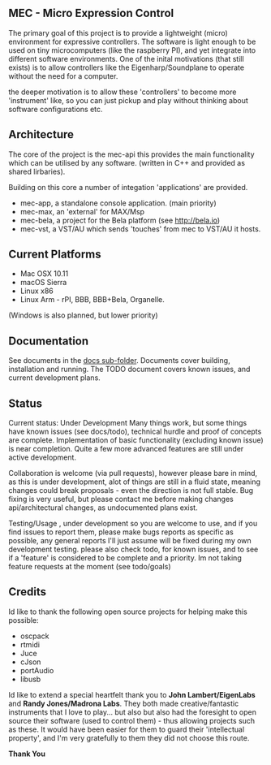 ## MEC - Micro Expression Control

The primary goal of this project is to provide a lightweight (micro) environment for expressive controllers. The software is light enough to be used on tiny microcomputers (like the raspberry PI), and yet integrate into different software environments.
One of the inital motivations (that still exists) is to allow controllers like the Eigenharp/Soundplane to operate without the need for a computer.

the deeper motivation is to allow these 'controllers' to become more 'instrument' like, so you can just pickup and play without thinking about software configurations etc.

## Architecture
The core of the project is the mec-api this provides the main functionality which can be utilised by any software. (written in C++ and provided as shared lirbaries).

Building on this core a number of integation 'applications' are provided.

- mec-app,  a standalone console application. (main priority)
- mec-max,  an 'external' for MAX/Msp 
- mec-bela, a project for the Bela platform (see http://bela.io)  
- mec-vst,  a VST/AU which sends 'touches' from mec to VST/AU it hosts.


## Current Platforms

- Mac OSX 10.11
- macOS Sierra
- Linux x86
- Linux Arm  - rPI, BBB, BBB+Bela, Organelle.

(Windows is also planned, but lower priority)


## Documentation

See documents in the [docs sub-folder](/docs).
Documents cover building, installation and running.
The TODO document covers known issues, and current development plans.

## Status
Current status: Under Development
Many things work, but some things have known issues (see docs/todo), technical hurdle and proof of concepts are complete. Implementation of basic functionality (excluding known issue) is near completion.
Quite a few more advanced features are still under active development.

Collaboration is welcome (via pull requests), however please bare in mind, as this is under development, alot of things are still in a fluid state, meaning changes could break proposals - even the direction is not full stable. 
Bug fixing is very useful, but please contact me before making changes api/architectural changes, as undocumented plans exist.

Testing/Usage , under development so you are welcome to use, and if you find issues to report them, please make bugs reports as specific as possible, any general reports I'll just assume will be fixed during my own development testing.
please also check todo, for known issues, and to see if a 'feature' is considered to be complete and a priority.
Im not taking feature requests at the moment (see todo/goals)


## Credits
Id like to thank the following open source projects for helping make this possible:
- oscpack
- rtmidi
- Juce
- cJson
- portAudio 
- libusb

Id like to extend a special heartfelt thank you to **John Lambert/EigenLabs** and **Randy Jones/Madrona Labs**. 
They both made creative/fantastic instruments that I love to play... but also but also had the foresight to open source  their software (used to control them) - thus allowing projects such as these.  It would have been easier for them to guard their 'intellectual property', and I'm very gratefully to them they did not choose this route. 

**Thank You**


